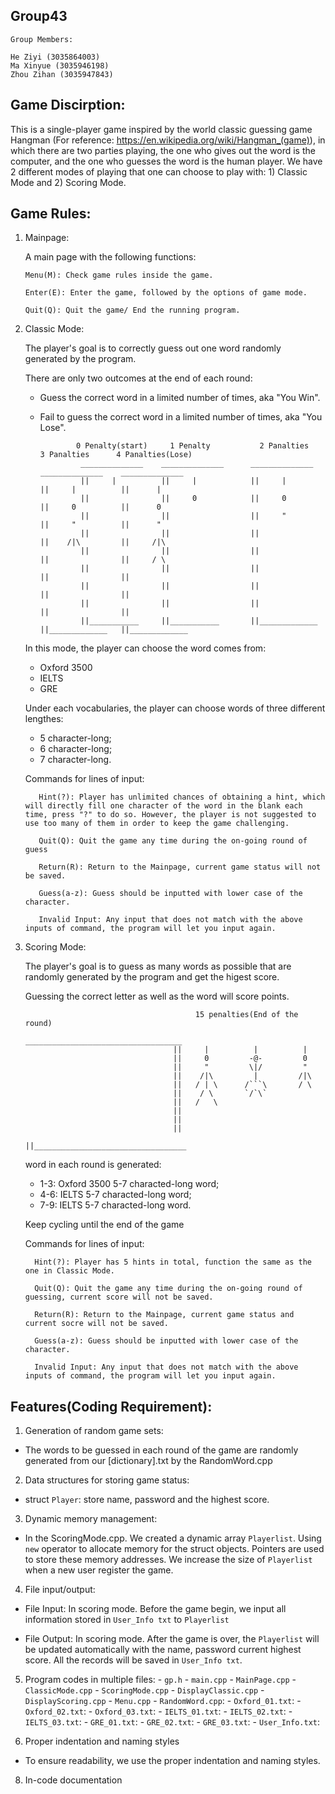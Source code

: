 ## Group43

    Group Members:

    He Ziyi (3035864003)
    Ma Xinyue (3035946198)
    Zhou Zihan (3035947843)

## Game Discirption:

   This is a single-player game inspired by the world classic guessing game Hangman (For reference: https://en.wikipedia.org/wiki/Hangman_(game)), in which there are two parties playing, the one who gives out the word is the computer, and the one who guesses the word is the human player. We have 2 different modes of playing that one can choose to play with: 1) Classic Mode and 2) Scoring Mode.

## Game Rules:

  1) Mainpage:

      A main page with the following functions:

         Menu(M): Check game rules inside the game.

         Enter(E): Enter the game, followed by the options of game mode.

         Quit(Q): Quit the game/ End the running program.

  
  2) Classic Mode:

     The player's goal is to correctly guess out one word randomly generated by the program.
     
     There are only two outcomes at the end of each round: 
     -  Guess the correct word in a limited number of times, aka "You Win".
     -  Fail to guess the correct word in a limited number of times, aka "You Lose".
   
     
                    0 Penalty(start)     1 Penalty           2 Panalties       3 Panalties      4 Panalties(Lose)
                     ______________    ______________      ______________     ______________    ______________
                     ||     |          ||     |            ||     |           ||     |          ||      |
                     ||                ||     0            ||     0           ||     0          ||      0
                     ||                ||                  ||     "           ||     "          ||      "
                     ||                ||                  ||                 ||    /|\         ||     /|\
                     ||                ||                  ||                 ||                ||     / \
                     ||                ||                  ||                 ||                ||
                     ||                ||                  ||                 ||                ||
                     ||                ||                  ||                 ||                ||
                     ||___________     ||___________       ||_____________    ||_____________   ||_____________ 

     In this mode, the player can choose the word comes from: 
     
     - Oxford 3500
     - IELTS
     - GRE
  
     Under each vocabularies, the player can choose words of three different lengthes: 
     
     - 5 character-long; 
     - 6 character-long; 
     - 7 character-long. 

     Commands for lines of input:

            Hint(?): Player has unlimited chances of obtaining a hint, which will directly fill one character of the word in the blank each time, press "?" to do so. However, the player is not suggested to use too many of them in order to keep the game challenging.
      
            Quit(Q): Quit the game any time during the on-going round of guess

            Return(R): Return to the Mainpage, current game status will not be saved.

            Guess(a-z): Guess should be inputted with lower case of the character.

            Invalid Input: Any input that does not match with the above inputs of command, the program will let you input again.
      
   
   3) Scoring Mode:

       The player's goal is to guess as many words as possible that are randomly generated by the program and get the higest score.

       Guessing the correct letter as well as the word will score points.
       
                                                15 penalties(End of the round)
                                            ___________________________________ 
                                           ||     |          |          |      
                                           ||     0         -@-         0      
                                           ||     "         \|/         "    
                                           ||    /|\         |         /|\    
                                           ||   / | \      /```\       / \   
                                           ||    / \       `/`\`              
                                           ||   /   \                          
                                           ||                                  
                                           ||                                  
                                           ||                                  
                                           ||__________________________________
        
        word in each round is generated: 
        - 1-3: Oxford 3500 5-7 characted-long word; 
        - 4-6: IELTS 5-7 characted-long word; 
        - 7-9: IELTS 5-7 characted-long word. 
       
        Keep cycling until the end of the game
        
        
        Commands for lines of input:

            Hint(?): Player has 5 hints in total, function the same as the one in Classic Mode.
      
            Quit(Q): Quit the game any time during the on-going round of guessing, current score will not be saved.

            Return(R): Return to the Mainpage, current game status and current socre will not be saved.

            Guess(a-z): Guess should be inputted with lower case of the character.
      
            Invalid Input: Any input that does not match with the above inputs of command, the program will let you input again.
      
## Features(Coding Requirement):
    
  1. Generation of random game sets: 
  
  - The words to be guessed in each round of the game are randomly generated from our [dictionary].txt by the RandomWord.cpp
  
   2. Data structures for storing game status:
   
   - struct `Player`: store name, password and the highest score.
   
    
   3. Dynamic memory management:
   
   - In the ScoringMode.cpp. We created a dynamic array `Playerlist`. Using `new` operator to allocate memory for the struct objects. Pointers are used to store these memory addresses. We increase the size of `Playerlist` when a new user register the game.
    
   4. File input/output:
    
   - File Input: In scoring mode. Before the game begin, we input all information stored in `User_Info txt` to `Playerlist`
    
   - File Output: In scoring mode. After the game is over, the `Playerlist` will be updated automatically with the name, password current highest score. All the records will be saved in `User_Info txt`. 
    
   5. Program codes in multiple files:
     -  `gp.h`
     -  `main.cpp`
     -  `MainPage.cpp`
     -  `ClassicMode.cpp`
     -  `ScoringMode.cpp`
     -  `DisplayClassic.cpp`
     -  `DisplayScoring.cpp`
     -  `Menu.cpp`
     -  `RandomWord.cpp`:
     -  `Oxford_01.txt`: 
     -  `Oxford_02.txt`: 
     -  `Oxford_03.txt`: 
     -  `IELTS_01.txt`:
     -  `IELTS_02.txt`:
     -  `IELTS_03.txt`:
     -  `GRE_01.txt`:
     -  `GRE_02.txt`:
     -  `GRE_03.txt`:
     -  `User_Info.txt`:
  
   6. Proper indentation and naming styles
   
   - To ensure readability, we use the proper indentation and naming styles.
  
   8. In-code documentation

    
